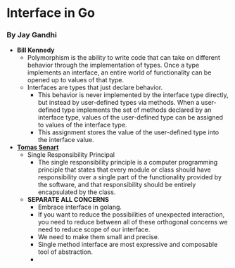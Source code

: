 # Interface in Go
### By Jay Gandhi
- <b>Bill Kennedy</b>
  - Polymorphism is the ability to write code that can take on different behavior through the implementation of types. Once a type implements an interface, an entire world of functionality can be opened up to values of that type.
  - Interfaces are types that just declare behavior.
    - This behavior is never implemented by the interface type directly, but instead by user-defined types via methods. When a user-defined type implements the set of methods declared by an interface type, values of the user-defined type can be assigned to values of the interface type.
    - This assignment stores the value of the user-defined type into the interface value.
- [<b>Tomas Senart</b>](https://youtu.be/xyDkyFjzFVc)
  - Single Responsibility Principal
    - The single responsibility principle is a computer programming principle that states that every module or class should have responsibility over a single part of the functionality provided by the software, and that responsibility should be entirely encapsulated by the class.
  - <b> SEPARATE ALL CONCERNS </b>
    - Embrace interface in golang.
    - If you want to reduce the possibilities of unexpected interaction, you need to reduce between all of these orthogonal concerns we need to reduce scope of our interface.
    - We need to make them small and precise.
    - Single method interface are most expressive and composable tool of abstraction.
    -   
